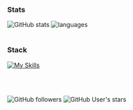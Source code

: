 ### Stats
[comment]: <![GitHub Streak](https://streak-stats.demolab.com/?user=heartshapedbox&theme=tokyonight_duo&background=0d1117&stroke=0d1117&fire=orange&hide_border=true&card_width=600)>
![GitHub stats](https://github-readme-stats.vercel.app/api?username=heartshapedbox&show_icons=true&hide_title=true&hide_rank=true&hide=contribs&theme=tokyonight&bg_color=90,0d1117,161d28&hide_border=true&card_width=250) ![languages](https://github-readme-stats.vercel.app/api/top-langs/?username=heartshapedbox&layout=compact&hide_title=true&theme=tokyonight&bg_color=90,0d1117,161d28&hide_border=true&card_width=200&langs_count=5)
<br />
<br />

### Stack
[![My Skills](https://skillicons.dev/icons?i=html,css,js,jquery,python,django,vscode,github,git,ps&perline=10&theme=dark)]()
<br />
<br />

<br />

![GitHub followers](https://img.shields.io/github/followers/heartshapedbox?labelColor=111913&color=FF5349&logo=github&style=flat) ![GitHub User's stars](https://img.shields.io/github/stars/heartshapedbox?labelColor=111913&color=FF5349&label=stars%20earned&logo=github&style=flat)

<!---
heartshapedbox/heartshapedbox is a ✨ special ✨ repository because its `README.md` (this file) appears on your GitHub profile.
You can click the Preview link to take a look at your changes.
--->
